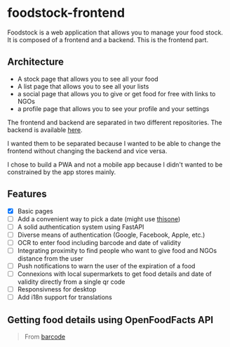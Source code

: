 # foodstock-frontend

Foodstock is a web application that allows you to manage your food stock. It is composed of a frontend and a backend. This is the frontend part.

## Architecture
- A stock page that allows you to see all your food
- A list page that allows you to see all your lists
- a social page that allows you to give or get food for free with links to NGOs
- a profile page that allows you to see your profile and your settings

The frontend and backend are separated in two different repositories. The backend is available [here](https://github.com/food-stock/foodstock-frontend).

 I wanted them to be separated because I wanted to be able to change the frontend without changing the backend and vice versa.

 I chose to build a PWA and not a mobile app because I didn't wanted to be constrained by the app stores mainly.

## Features
- [x] Basic pages
- [ ] Add a convenient way to pick a date (might use [thisone](https://nehakadam.github.io/DateTimePicker/))
- [ ] A solid authentication system using FastAPI
- [ ] Diverse means of authentication (Google, Facebook, Apple, etc.)
- [ ] OCR to enter food including barcode and date of validity
- [ ] Integrating proximity to find people who want to give food and NGOs distance from the user
- [ ] Push notifications to warn the user of the expiration of a food
- [ ] Connexions with local supermarkets to get food details and date of validity directly from a single qr code
- [ ] Responsivness for desktop
- [ ] Add i18n support for translations

## Getting food details using OpenFoodFacts API

> From [barcode](https://openfoodfacts.github.io/api-documentation/#jump-2READrequests-Getnutritionfactsforaspecificbarcode)